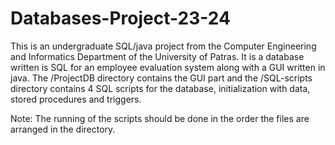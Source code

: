 # Databases-Project-23-24

This is an undergraduate SQL/java project from the Computer Engineering and Informatics Department of the University of Patras. It is a database written is SQL for an employee evaluation system along with a GUI written in java. The /ProjectDB directory contains the GUI part and the /SQL-scripts directory contains 4 SQL scripts for the database, initialization with data, stored procedures and triggers. 

Note: The running of the scripts should be done in the order the files are arranged in the directory.
